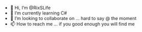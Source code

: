 - 👋 Hi, I’m @RixSLife
- 🌱 I’m currently learning C#
- 💞️ I’m looking to collaborate on ... hard to say @ the moment
- 📫 How to reach me ... if you good enough you will find me

<!---
RixSLife/RixSLife is a ✨ special ✨ repository because its `README.md` (this file) appears on your GitHub profile.
You can click the Preview link to take a look at your changes.
--->
